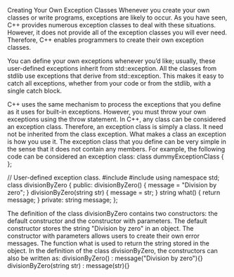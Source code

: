Creating Your Own Exception Classes
Whenever you create your own classes or write programs, exceptions are likely to
occur. As you have seen, C++ provides numerous exception classes to deal with
these situations. However, it does not provide all of the exception classes you will ever need. Therefore, C++ enables programmers to create their own exception classes.

You can define your own exceptions whenever you’d like; usually, these
user-defined exceptions inherit from std::exception. All the classes from stdlib
use exceptions that derive from std::exception. This makes it easy to catch
all exceptions, whether from your code or from the stdlib, with a single
catch block.

C++ uses the same mechanism to process the exceptions that you define as it uses
for built-in exceptions. However, you must throw your own exceptions using the
throw statement.
In C++, any class can be considered an exception class. Therefore, an exception class
is simply a class. It need not be inherited from the class exception. What makes a
class an exception is how you use it.
The exception class that you define can be very simple in the sense that it does not
contain any members. For example, the following code can be considered an exception class:
class dummyExceptionClass
{
};



// User-defined exception class.
#include <iostream>
#include <string>
using namespace std;
class divisionByZero
{
public:
  divisionByZero()
  {
    message = "Division by zero";
  }
  divisionByZero(string str)
  {
    message = str;
  }
  string what()
  {
    return message;
  }
private:
    string message;
};

The definition of the class divisionByZero contains two constructors: the default
constructor and the constructor with parameters. The default constructor stores the
string "Division by zero" in an object. The constructor with parameters allows
users to create their own error messages. The function what is used to return the
string stored in the object.
In the definition of the class divisionByZero, the constructors can also be
written as:
divisionByZero() : message("Division by zero"){}
divisionByZero(string str) : message(str){}
